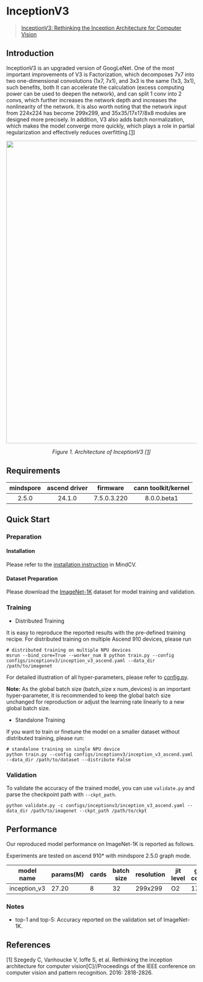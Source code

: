 # InceptionV3
> [InceptionV3: Rethinking the Inception Architecture for Computer Vision](https://arxiv.org/pdf/1512.00567.pdf)

## Introduction

InceptionV3 is an upgraded version of GoogLeNet. One of the most important improvements of V3 is Factorization, which
decomposes 7x7 into two one-dimensional convolutions (1x7, 7x1), and 3x3 is the same (1x3, 3x1), such benefits, both It
can accelerate the calculation (excess computing power can be used to deepen the network), and can split 1 conv into 2
convs, which further increases the network depth and increases the nonlinearity of the network. It is also worth noting
that the network input from 224x224 has become 299x299, and 35x35/17x17/8x8 modules are designed more precisely. In
addition, V3 also adds batch normalization, which makes the model converge more quickly, which plays a role in partial
regularization and effectively reduces overfitting.[[1](#references)]

<p align="center">
  <img src="https://user-images.githubusercontent.com/53842165/210745725-736bd456-4d31-4f48-b958-75a53cf30e99.jpg" width=800 />
</p>
<p align="center">
  <em>Figure 1. Architecture of InceptionV3 [<a href="#references">1</a>] </em>
</p>

## Requirements
| mindspore | ascend driver |  firmware   | cann toolkit/kernel |
| :-------: | :-----------: | :---------: | :-----------------: |
|   2.5.0   |   24.1.0      | 7.5.0.3.220 |     8.0.0.beta1     |



## Quick Start

### Preparation

#### Installation
Please refer to the [installation instruction](https://mindspore-lab.github.io/mindcv/installation/) in MindCV.

#### Dataset Preparation
Please download the [ImageNet-1K](https://www.image-net.org/challenges/LSVRC/2012/index.php) dataset for model training and validation.

### Training

* Distributed Training

It is easy to reproduce the reported results with the pre-defined training recipe. For distributed training on multiple Ascend 910 devices, please run

```shell
# distributed training on multiple NPU devices
msrun --bind_core=True --worker_num 8 python train.py --config configs/inceptionv3/inception_v3_ascend.yaml --data_dir /path/to/imagenet
```




For detailed illustration of all hyper-parameters, please refer to [config.py](https://github.com/mindspore-lab/mindcv/blob/main/config.py).

**Note:**  As the global batch size  (batch_size x num_devices) is an important hyper-parameter, it is recommended to keep the global batch size unchanged for reproduction or adjust the learning rate linearly to a new global batch size.

* Standalone Training

If you want to train or finetune the model on a smaller dataset without distributed training, please run:

```shell
# standalone training on single NPU device
python train.py --config configs/inceptionv3/inception_v3_ascend.yaml --data_dir /path/to/dataset --distribute False
```

### Validation

To validate the accuracy of the trained model, you can use `validate.py` and parse the checkpoint path with `--ckpt_path`.

```shell
python validate.py -c configs/inceptionv3/inception_v3_ascend.yaml --data_dir /path/to/imagenet --ckpt_path /path/to/ckpt
```

## Performance

Our reproduced model performance on ImageNet-1K is reported as follows.

Experiments are tested on ascend 910* with mindspore 2.5.0 graph mode.

| model name   | params(M) | cards | batch size | resolution | jit level | graph compile | ms/step | img/s   | acc@top1 | acc@top5 | recipe                                                                                                 | weight                                                                                                         |
| ------------ | --------- | ----- | ---------- | ---------- | --------- | ------------- |---------| ------- | -------- | -------- | ------------------------------------------------------------------------------------------------------ | -------------------------------------------------------------------------------------------------------------- |
| inception_v3 | 27.20     | 8     | 32         | 299x299    | O2        | 172s          | 73.43   | 3486.31 | 79.25    | 94.47    | [yaml](https://github.com/mindspore-lab/mindcv/blob/main/configs/inceptionv3/inception_v3_ascend.yaml) | [weights](https://download-mindspore.osinfra.cn/toolkits/mindcv/inception_v3/inception_v3-61a8e9ed-910v2.ckpt) |

### Notes
- top-1 and top-5: Accuracy reported on the validation set of ImageNet-1K.

## References

[1] Szegedy C, Vanhoucke V, Ioffe S, et al. Rethinking the inception architecture for computer vision[C]//Proceedings of the IEEE conference on computer vision and pattern recognition. 2016: 2818-2826.
